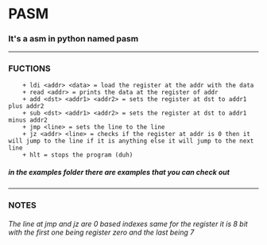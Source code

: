 # PASM

### It's a asm in python named pasm
----------------------------------------
### FUCTIONS
```
    + ldi <addr> <data> = load the register at the addr with the data
    + read <addr> = prints the data at the register of addr
    + add <dst> <addr1> <addr2> = sets the register at dst to addr1 plus addr2
    + sub <dst> <addr1> <addr2> = sets the register at dst to addr1 minus addr2
    + jmp <line> = sets the line to the line
    + jz <addr> <line> = checks if the register at addr is 0 then it will jump to the line if it is anything else it will jump to the next line
    + hlt = stops the program (duh)
```
##### in the examples folder there are examples that you can check out

---------------------------------------
### NOTES
###### The line at jmp and jz are 0 based indexes same for the register it is 8 bit with the first one being register zero and the last being 7